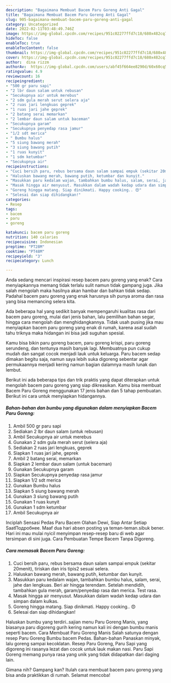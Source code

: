 ```yaml
---
description: "Bagaimana Membuat Bacem Paru Goreng Anti Gagal"
title: "Bagaimana Membuat Bacem Paru Goreng Anti Gagal"
slug: 905-bagaimana-membuat-bacem-paru-goreng-anti-gagal
category: Uncategorized
date: 2022-02-11T03:48:49.746Z
image: https://img-global.cpcdn.com/recipes/951c02277ffd7c18/680x482cq70/bacem-paru-goreng-foto-resep-utama.jpg
hideToc: false
enableToc: true
enableTocContent: false
thumbnail: https://img-global.cpcdn.com/recipes/951c02277ffd7c18/680x482cq70/bacem-paru-goreng-foto-resep-utama.jpg
cover: https://img-global.cpcdn.com/recipes/951c02277ffd7c18/680x482cq70/bacem-paru-goreng-foto-resep-utama.jpg
author:  dina rizzm
authorAv:  https://img-global.cpcdn.com/users/abf45f664ee8290d/60x60cq50/avatar.jpg
ratingvalue: 4.9
reviewcount: 16
recipeingredient:
- "500 gr paru sapi"
- "2 lbr daun salam untuk rebusan"
- "Secukupnya air untuk merebus"
- "2 sdm gula merah serut selera aja"
- "2 ruas jari lengkuas geprek"
- "1 ruas jari jahe geprek"
- "2 batang serai memarkan"
- "2 lembar daun salam untuk baceman"
- "Secukupnya garam"
- "Secukupnya penyedap rasa jamur"
- "1/2 sdt merica"
- " Bumbu halus"
- "5 siung bawang merah"
- "3 siung bawang putih"
- "1 ruas kunyit"
- "1 sdm ketumbar"
- "Secukupnya air"
recipeinstructions:
- "Cuci bersih paru, rebus bersama daun salam sampai empuk (sekitar 20menit), tiriskan dan iris tipis2 sesuai selera."
- "Haluskan bawang merah, bawang putih, ketumbar dan kunyit."
- "Masukkan paru kedalam wajan, tambahkan bumbu halus, salam, serai, jahe dan lengkuas. Beri air hingga terendam. Setelah mendidih, tambahkan gula merah, garam/penyedap rasa dan merica. Test rasa."
- "Masak hingga air menyusut. Masukkan dalam wadah kedap udara dan simpan dalam kulkas."
- "Goreng hingga matang. Siap dinikmati. Happy cooking.. 😍"
- "Selesai dan siap dihidangkan!"
categories:
- Resep
tags:
- bacem
- paru
- goreng

katakunci: bacem paru goreng 
nutrition: 140 calories
recipecuisine: Indonesian
preptime: "PT28M"
cooktime: "PT48M"
recipeyield: "3"
recipecategory: Lunch

---
```



Anda sedang mencari inspirasi resep bacem paru goreng yang enak? Cara menyiapkannya memang tidak terlalu sulit namun tidak gampang juga. Jika salah mengolah maka hasilnya akan hambar dan bahkan tidak sedap. Padahal bacem paru goreng yang enak harusnya sih punya aroma dan rasa yang bisa memancing selera kita.


Ada beberapa hal yang sedikit banyak mempengaruhi kualitas rasa dari bacem paru goreng, mulai dari jenis bahan, lalu pemilihan bahan segar, hingga cara mengolah dan menghidangkannya. Tidak usah pusing jika mau menyiapkan bacem paru goreng yang enak di rumah, karena asal sudah tahu triknya maka hidangan ini bisa jadi suguhan spesial.

Kamu bisa bikin paru goreng bacem, paru goreng krispi, paru goreng serundeng, dan tentunya masih banyak lagi. Membuatnya pun cukup mudah dan sangat cocok menjadi lauk untuk keluarga. Paru bacem sedap dimakan begitu saja, namun saya lebih suka digoreng sebentar agar permukaannya menjadi kering namun bagian dalamnya masih lunak dan lembut.


Berikut ini ada beberapa tips dan trik praktis yang dapat diterapkan untuk mengolah bacem paru goreng yang siap dikreasikan. Kamu bisa membuat Bacem Paru Goreng menggunakan 17 jenis bahan dan 5 tahap pembuatan. Berikut ini cara untuk menyiapkan hidangannya.

<!--inarticleads1-->

##### Bahan-bahan dan bumbu yang digunakan dalam menyiapkan Bacem Paru Goreng:

1. Ambil 500 gr paru sapi
1. Sediakan 2 lbr daun salam (untuk rebusan)
1. Ambil Secukupnya air untuk merebus
1. Gunakan 2 sdm gula merah serut (selera aja)
1. Sediakan 2 ruas jari lengkuas, geprek
1. Siapkan 1 ruas jari jahe, geprek
1. Ambil 2 batang serai, memarkan
1. Siapkan 2 lembar daun salam (untuk baceman)
1. Gunakan Secukupnya garam
1. Siapkan Secukupnya penyedap rasa jamur
1. Siapkan 1/2 sdt merica
1. Gunakan  Bumbu halus
1. Siapkan 5 siung bawang merah
1. Gunakan 3 siung bawang putih
1. Gunakan 1 ruas kunyit
1. Gunakan 1 sdm ketumbar
1. Ambil Secukupnya air


Inciplah Sensasi Pedas Paru Bacem Olahan Dewi, Siap Antar Setiap SaatПодробнее. Maaf dua hari absen posting ya teman-teman.sibuk bener. Hari ini mau mulai nyicil menyimpan resep-resep baru di web agar tersimpan di sini juga. Cara Pembuatan Tempe Bacem Tanpa Digoreng. 

<!--inarticleads2-->

##### Cara memasak Bacem Paru Goreng:

1. Cuci bersih paru, rebus bersama daun salam sampai empuk (sekitar 20menit), tiriskan dan iris tipis2 sesuai selera.
1. Haluskan bawang merah, bawang putih, ketumbar dan kunyit.
1. Masukkan paru kedalam wajan, tambahkan bumbu halus, salam, serai, jahe dan lengkuas. Beri air hingga terendam. Setelah mendidih, tambahkan gula merah, garam/penyedap rasa dan merica. Test rasa.
1. Masak hingga air menyusut. Masukkan dalam wadah kedap udara dan simpan dalam kulkas.
1. Goreng hingga matang. Siap dinikmati. Happy cooking.. 😍
1. Selesai dan siap dihidangkan!

Haluskan bumbu yang terdiri..sajian menu Paru Goreng Manis, yang biasanya paru digoreng gurih kering namun kali ini dengan bumbu manis seperti bacem. Cara Membuat Paru Goreng Manis Salah satunya dengan resep Paru Goreng Bumbu bacem Pedas. Bahan-bahan Panaskan minyak, lalu goreng sampai kecoklatan. Resep Paru Goreng, Paru Sapi yang digoreng ini rasanya lezat dan cocok untuk lauk makan nasi. Paru Sapi Goreng memang punya rasa yang unik yang tidak didapatkan dari daging lain. 

Gimana nih? Gampang kan? Itulah cara membuat bacem paru goreng yang bisa anda praktikkan di rumah. Selamat mencoba!
